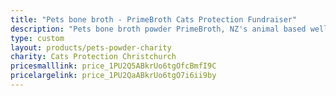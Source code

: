 ```yaml
---
title: "Pets bone broth - PrimeBroth Cats Protection Fundraiser"
description: "Pets bone broth powder PrimeBroth, NZ's animal based wellness drink for pets"
type: custom
layout: products/pets-powder-charity
charity: Cats Protection Christchurch
pricesmalllink: price_1PU2Q5ABkrUo6tgOfcBmfI9C
pricelargelink: price_1PU2QaABkrUo6tgO7i6ii9by
---
```




